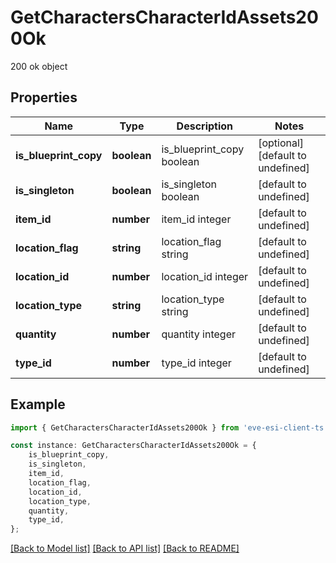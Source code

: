 # GetCharactersCharacterIdAssets200Ok

200 ok object

## Properties

Name | Type | Description | Notes
------------ | ------------- | ------------- | -------------
**is_blueprint_copy** | **boolean** | is_blueprint_copy boolean | [optional] [default to undefined]
**is_singleton** | **boolean** | is_singleton boolean | [default to undefined]
**item_id** | **number** | item_id integer | [default to undefined]
**location_flag** | **string** | location_flag string | [default to undefined]
**location_id** | **number** | location_id integer | [default to undefined]
**location_type** | **string** | location_type string | [default to undefined]
**quantity** | **number** | quantity integer | [default to undefined]
**type_id** | **number** | type_id integer | [default to undefined]

## Example

```typescript
import { GetCharactersCharacterIdAssets200Ok } from 'eve-esi-client-ts';

const instance: GetCharactersCharacterIdAssets200Ok = {
    is_blueprint_copy,
    is_singleton,
    item_id,
    location_flag,
    location_id,
    location_type,
    quantity,
    type_id,
};
```

[[Back to Model list]](../README.md#documentation-for-models) [[Back to API list]](../README.md#documentation-for-api-endpoints) [[Back to README]](../README.md)

